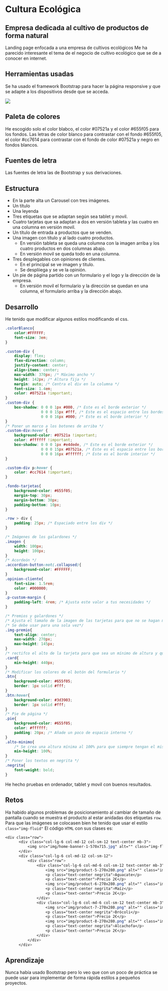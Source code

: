 # Cultura Ecológica
## Empresa dedicada al cultivo de productos de forma natural
Landing page enfocada a una empresa de cultivos ecológicos
Me ha parecido interesante el tema de el negocio de cultivo ecológico que se de a conocer en internet.

## Herramientas usadas
Se ha usado el framework Bootstrap para hacer la página responsive y que se adapte a los dispositivos desde que se acceda.

<img src="img/Figma.png">

## Paleta de colores
He escogido solo el color blabco, el color  #07521a y el color #655f05 para los fondos.
Las letras de color blanco para contrastar con el fondo #655f05, el color #cc7614 para contrastar con el fondo de color #07521a y negro en fondos blancos.

## Fuentes de letra
Las fuentes de letra las de Bootstrap y sus derivaciones.

## Estructura
- En la parte alta un Carousel con tres imágenes.
- Un título
- Una leyenda
- Tres etiquetas que se adaptan según sea tablet y movil.
- Cuatro tarjetas que sa adaptan a dos en versión tableta y las cuatro en una columna en versión movil.
- Un título de entrada a productos que se venden.
- Una imagen con título y al lado cuatro productos.
    - En versión tableta se queda una columna con la imagen arriba y los cuatro productos en dos columnas abajo.
    - En versión movil se queda todo en una columna.
- Tres desplegables con opiniones de clientes.
    - En el principal se ve imagen y titulo.
    - Se despliiega y se ve la opinión.
- Un pie de página partido con un formulario y el logo y la dirección de la empresa.
    - En versión movil el formulario y la dirección se quedan en una columna, el formulario arriba y la dirección abajo.
## Desarrollo
He tenido que modificar algunos estilos modificando el css.
```css
.colorBlanco{
    color:#FFFFFF; 
    font-size: 3em;
}

.custom-div {
    display: flex;
    flex-direction: column;
    justify-content: center;
    align-items: center;
    max-width: 370px; /* Máximo ancho */
    height: 142px; /* Altura fija */
    margin: auto; /* Centra el div en la columna */
    font-size: 1.4em;
    color: #07521a !important;
}
.custom-div {
    box-shadow: 0 0 0 1px #000, /* Este es el borde exterior */
                0 0 0 15px #fff, /* Este es el espacio entre los bordes */
                0 0 0 16px #000; /* Este es el borde interior */
}
/* Poner un marco a los botones de arriba */
.custom-div:hover {
    background-color: #07521a !important;
    color: #ffffff !important;
    box-shadow: 0 0 0 1px #e4dede, /* Este es el borde exterior */
                0 0 0 15px #07521a, /* Este es el espacio entre los bordes */
                0 0 0 16px #ffffff; /* Este es el borde interior */
}

.custom-div p:hover {
    color: #cc7614 !important;
}

.fondo-tarjetas{
    background-color: #655f05;
    margin-top: 30px;
    margin-bottom: 30px;
    padding-bottom: 10px;
}

.row > div {
    padding: 25px; /* Espaciado entre los div */
}

/* Imágenes de los galardones */
.imagen {
    width: 100px;
    height: 100px;
}
/* Acordeón */
.accordion-button:not(.collapsed){
    background-color: #FFFFFF;
}
.opinion-cliente{
    font-size: 1.5rem;
    color: #000000;
}
.p-custom-margin {
    padding-left: 4rem; /* Ajusta este valor a tus necesidades */
}

/* Premios y galardones */
/* Ajusta el tamaño de la imagen de las tarjetas para que no se hagan muy grandes al reducir la pantalla */
/* Se debe usar para una sola vez*/
.img-premio{
    text-align: center;
    max-width: 270px;
    max-height: 145px;
}
/* rectifco el alto de la tarjeta para que sea un mínimo de altura y quden todas iguales */
.card{
    min-height: 440px;
}
/* Modificar los colores de el botón del formulario */
.btn{
    background-color: #655f05;
    border: 1px solid #fff;
}
.btn:hover{
    background-color: #3d3903;
    border: 1px solid #fff;
}
/* Pie de página */
.pie{
    background-color: #655f05;
    color: #ffffff;
    padding: 20px; /* Añade un poco de espacio interno */
}
.alto-minimo{
    /* Se crea una altura mínima al 100% para que siempre tengan el mismo tamaño */
    min-height: 100%;
}
/* Poner los textos en negrita */
.negrita{
    font-weight: bold;
}
```
He hecho pruebas en ordenador, tablet y movil con buenos resultados.

## Retos
Ha habido algunos problemas de posicionamiento al cambiar de tamaño de pantalla cuando se muestra el producto al estar anidadas dos etiquetas `row`. Para que las imágenes se colocasen bien he tenido que usar el estilo ``class="img-fluid"``
El código `HTML` con sus clases es:

```css
<div class="row">
      <div class="col-lg-6 col-md-12 col-sm-12 text-center mb-3">
          <img src="img/home-banner-1-570x715.jpg" alt="" class="img-fluid">
      </div>
      <div class="col-lg-6 col-md-12 col-sm-12">
          <div class="row">
              <div class="col-lg-6 col-md-6 col-sm-12 text-center mb-3">
                  <img src="img/product-5-270x280.png" alt="" class="img-fluid">
                  <p class="text-center negrita">Aguacate</p>
                  <p class="text-center">Precio 2€</p>
                  <img src="img/product-6-270x280.png" alt="" class="img-fluid">
                  <p class="text-center negrita">Maíz</p>
                  <p class="text-center">Precio 2€</p>
              </div>
              <div class="col-lg-6 col-md-6 col-sm-12 text-center mb-3">
                  <img src="img/product-7-270x280.png" alt="" class="img-fluid">
                  <p class="text-center negrita">Brócoli</p>
                  <p class="text-center">Precio 2€</p>
                  <img src="img/product-8-270x280.png" alt="" class="img-fluid">
                  <p class="text-center negrita">Alcachofa</p>
                  <p class="text-center">Precio 2€</p>
              </div>
          </div>
      </div>
```
## Aprendizaje
Nunca había usado Bootstrap pero lo veo que con un poco de práctica se puede usar para implementar de forma rápida estilos a pequeños proyectos.


